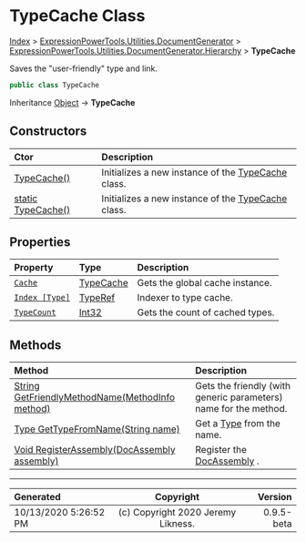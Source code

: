 ﻿# TypeCache Class

[Index](../index.md) > [ExpressionPowerTools.Utilities.DocumentGenerator](ExpressionPowerTools.Utilities.DocumentGenerator.a.md) > [ExpressionPowerTools.Utilities.DocumentGenerator.Hierarchy](ExpressionPowerTools.Utilities.DocumentGenerator.Hierarchy.n.md) > **TypeCache**

Saves the "user-friendly" type and link.

```csharp
public class TypeCache
```

Inheritance [Object](https://docs.microsoft.com/dotnet/api/system.object) → **TypeCache**

## Constructors

| Ctor | Description |
| :-- | :-- |
| [TypeCache()](ExpressionPowerTools.Utilities.DocumentGenerator.Hierarchy.TypeCache.ctor.md#typecache) | Initializes a new instance of the [TypeCache](ExpressionPowerTools.Utilities.DocumentGenerator.Hierarchy.TypeCache.cs.md) class. |
| [static TypeCache()](ExpressionPowerTools.Utilities.DocumentGenerator.Hierarchy.TypeCache.ctor.md#static-typecache) | Initializes a new instance of the [TypeCache](ExpressionPowerTools.Utilities.DocumentGenerator.Hierarchy.TypeCache.cs.md) class. |
## Properties

| Property | Type | Description |
| :-- | :-- | :-- |
| [`Cache`](ExpressionPowerTools.Utilities.DocumentGenerator.Hierarchy.TypeCache.Cache.prop.md) | [TypeCache](ExpressionPowerTools.Utilities.DocumentGenerator.Hierarchy.TypeCache.cs.md) | Gets the global cache instance. |
| [`Index [Type]`](ExpressionPowerTools.Utilities.DocumentGenerator.Hierarchy.TypeCache.Item.prop.md) | [TypeRef](ExpressionPowerTools.Utilities.DocumentGenerator.Hierarchy.TypeRef.cs.md) | Indexer to type cache. |
| [`TypeCount`](ExpressionPowerTools.Utilities.DocumentGenerator.Hierarchy.TypeCache.TypeCount.prop.md) | [Int32](https://docs.microsoft.com/dotnet/api/system.int32) | Gets the count of cached types. |

## Methods

| Method | Description |
| :-- | :-- |
| [String GetFriendlyMethodName(MethodInfo method)](ExpressionPowerTools.Utilities.DocumentGenerator.Hierarchy.TypeCache.GetFriendlyMethodName.m.md) | Gets the friendly (with generic parameters) name for the method. |
| [Type GetTypeFromName(String name)](ExpressionPowerTools.Utilities.DocumentGenerator.Hierarchy.TypeCache.GetTypeFromName.m.md) | Get a [Type](https://docs.microsoft.com/dotnet/api/system.type) from the name. |
| [Void RegisterAssembly(DocAssembly assembly)](ExpressionPowerTools.Utilities.DocumentGenerator.Hierarchy.TypeCache.RegisterAssembly.m.md) | Register the [DocAssembly](ExpressionPowerTools.Utilities.DocumentGenerator.Hierarchy.DocAssembly.cs.md) . |

---

| Generated | Copyright | Version |
| :-- | :-: | --: |
| 10/13/2020 5:26:52 PM | (c) Copyright 2020 Jeremy Likness. | 0.9.5-beta |
